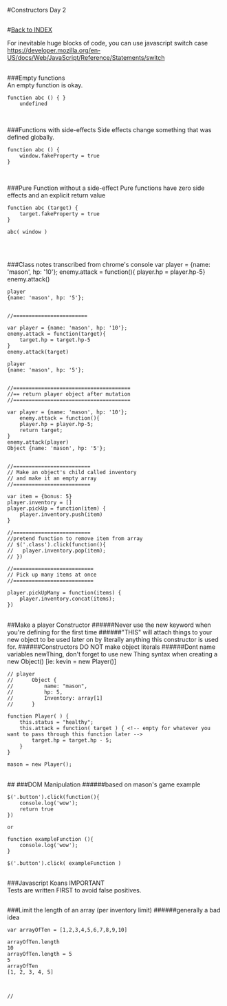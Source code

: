 #Constructors Day 2
## 

#[Back to INDEX](../../Iron%20Yard%20Index.md)


For inevitable huge blocks of code, you can use javascript switch case  
<https://developer.mozilla.org/en-US/docs/Web/JavaScript/Reference/Statements/switch>

## 


###Empty functions  
An empty function is okay.

	function abc () { }
		undefined
<br>

###Functions with side-effects
Side effects change something that was defined globally.

	function abc () { 
		window.fakeProperty = true 
	}
<br>


###Pure Function without a side-effect
Pure functions have zero side effects and an explicit return value

	function abc (target) { 
		target.fakeProperty = true 
	}
	
	abc( window )
<br>

## 
###Class notes transcribed from chrome's console
	var player = {name: 'mason', hp: '10'};
	enemy.attack = function(){ player.hp = player.hp-5}
	enemy.attack()

	player
	{name: 'mason', hp: '5'};


	//========================
	
	var player = {name: 'mason', hp: '10'};
	enemy.attack = function(target){ 
		target.hp = target.hp-5 
	}
	enemy.attack(target)

	player
	{name: 'mason', hp: '5'};
	
	
	//======================================
	//== return player object after mutation
	//======================================
	
	var player = {name: 'mason', hp: '10'};
		enemy.attack = function(){ 
		player.hp = player.hp-5;
		return target;
	}
	enemy.attack(player)
	Object {name: 'mason', hp: '5'};
	
	
	//=========================
	// Make an object's child called inventory
	// and make it an empty array
	//=========================

	var item = {bonus: 5}
	player.inventory = []
	player.pickUp = function(item) {
		player.inventory.push(item)
	}
	
	//=========================
	//pretend function to remove item from array
	// $('.class').click(function(){
	// 	 player.inventory.pop(item);
	// })
	
	//==========================
	// Pick up many items at once
	//==========================
	
	player.pickUpMany = function(items) {
		player.inventory.concat(items);
	})
<br>
##Make a player Constructor
######Never use the new keyword when you're defining for the first time
######"THIS" will attach things to your new object to be used later on by literally anything this constructor is used for.
######Constructors DO NOT make object literals
######Dont name variables newThing, don't forget to use new Thing syntax when creating a new Object() [ie: kevin = new Player()]

	// player
	//		Object {
	//			name: "mason", 
	//			hp: 5, 
	//			Inventory: array[1]
	//		}

	function Player( ) {
		this.status = "healthy";
		this.attack = function( target ) { <!-- empty for whatever you want to pass through this function later -->
			target.hp = target.hp - 5;
		}
	}
	
	mason = new Player();
<br>
## 
###DOM Manipulation
######based on mason's game example
	
	$('.button').click(function(){
		console.log('wow');
		return true
	})
	
	or
	
	function exampleFunction (){
		console.log('wow');
	}
	
	$('.button').click( exampleFunction )
	
	
## 
###Javascript Koans
IMPORTANT  
Tests are written FIRST to avoid false positives.


## 
###Limit the length of an array (per inventory limit)
######generally a bad idea

	var arrayOfTen = [1,2,3,4,5,6,7,8,9,10]
	
	arrayOfTen.length
	10
	arrayOfTen.length = 5
	5
	arrayOfTen
	[1, 2, 3, 4, 5]
	
	
	
	//